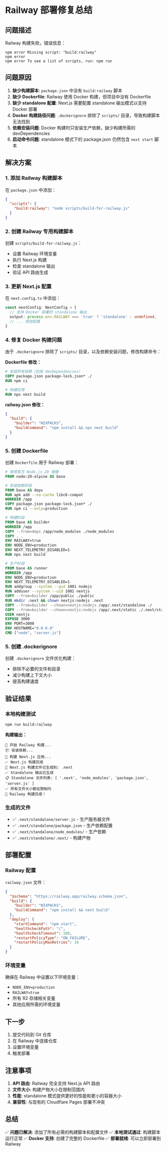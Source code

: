 # Railway 部署修复总结

## 问题描述
Railway 构建失败，错误信息：
```
npm error Missing script: "build:railway"
npm error
npm error To see a list of scripts, run: npm run
```

## 问题原因
1. **缺少构建脚本**: `package.json` 中没有 `build:railway` 脚本
2. **缺少 Dockerfile**: Railway 使用 Docker 构建，但项目中没有 Dockerfile
3. **缺少 standalone 配置**: Next.js 需要配置 standalone 输出模式以支持 Docker 部署
4. **Docker 构建路径问题**: `.dockerignore` 排除了 `scripts/` 目录，导致构建脚本无法找到
5. **依赖安装问题**: Docker 构建时只安装生产依赖，缺少构建所需的 devDependencies
6. **启动命令问题**: standalone 模式下的 package.json 仍然包含 `next start` 脚本

## 解决方案

### 1. 添加 Railway 构建脚本
在 `package.json` 中添加：
```json
{
  "scripts": {
    "build:railway": "node scripts/build-for-railway.js"
  }
}
```

### 2. 创建 Railway 专用构建脚本
创建 `scripts/build-for-railway.js`：
- 设置 Railway 环境变量
- 执行 Next.js 构建
- 检查 standalone 输出
- 验证 API 路由生成

### 3. 更新 Next.js 配置
在 `next.config.ts` 中添加：
```typescript
const nextConfig: NextConfig = {
  // 支持 Docker 部署的 standalone 输出
  output: process.env.RAILWAY === 'true' ? 'standalone' : undefined,
  // ... 其他配置
}
```

### 4. 修复 Docker 构建问题
由于 `.dockerignore` 排除了 `scripts/` 目录，以及依赖安装问题，修改构建命令：

**Dockerfile 修改：**
```dockerfile
# 安装所有依赖（包括 devDependencies）
COPY package.json package-lock.json* ./
RUN npm ci

# 构建应用
RUN npx next build
```

**railway.json 修改：**
```json
{
  "build": {
    "builder": "NIXPACKS",
    "buildCommand": "npm install && npx next build"
  }
}
```

### 5. 创建 Dockerfile
创建 `Dockerfile` 用于 Railway 部署：
```dockerfile
# 使用官方 Node.js 20 镜像
FROM node:20-alpine AS base

# 安装依赖阶段
FROM base AS deps
RUN apk add --no-cache libc6-compat
WORKDIR /app
COPY package.json package-lock.json* ./
RUN npm ci --only=production

# 构建阶段
FROM base AS builder
WORKDIR /app
COPY --from=deps /app/node_modules ./node_modules
COPY . .
ENV RAILWAY=true
ENV NODE_ENV=production
ENV NEXT_TELEMETRY_DISABLED=1
RUN npx next build

# 生产阶段
FROM base AS runner
WORKDIR /app
ENV NODE_ENV=production
ENV NEXT_TELEMETRY_DISABLED=1
RUN addgroup --system --gid 1001 nodejs
RUN adduser --system --uid 1001 nextjs
COPY --from=builder /app/public ./public
RUN mkdir .next && chown nextjs:nodejs .next
COPY --from=builder --chown=nextjs:nodejs /app/.next/standalone ./
COPY --from=builder --chown=nextjs:nodejs /app/.next/static ./.next/static
USER nextjs
EXPOSE 3000
ENV PORT=3000
ENV HOSTNAME="0.0.0.0"
CMD ["node", "server.js"]
```

### 5. 创建 .dockerignore
创建 `.dockerignore` 文件优化构建：
- 排除不必要的文件和目录
- 减少构建上下文大小
- 提高构建速度

## 验证结果

### 本地构建测试
```bash
npm run build:railway
```

**构建输出：**
```
🚂 开始 Railway 构建...
📦 安装依赖...
🔨 构建 Next.js 应用...
✅ Next.js 构建完成
📁 Next.js 构建文件已生成到: .next
✅ Standalone 输出已生成
📋 Standalone 文件列表: [ '.next', 'node_modules', 'package.json', 'server.js' ]
✅ 所有文件大小都在限制内
🎉 Railway 构建完成！
```

### 生成的文件
- ✅ `.next/standalone/server.js` - 生产服务器文件
- ✅ `.next/standalone/package.json` - 生产依赖配置
- ✅ `.next/standalone/node_modules/` - 生产依赖
- ✅ `.next/standalone/.next/` - 构建产物

## 部署配置

### Railway 配置
`railway.json` 文件：
```json
{
  "$schema": "https://railway.app/railway.schema.json",
  "build": {
    "builder": "NIXPACKS",
    "buildCommand": "npm install && next build"
  },
  "deploy": {
    "startCommand": "npm start",
    "healthcheckPath": "/",
    "healthcheckTimeout": 100,
    "restartPolicyType": "ON_FAILURE",
    "restartPolicyMaxRetries": 10
  }
}
```

### 环境变量
确保在 Railway 中设置以下环境变量：
- `NODE_ENV=production`
- `RAILWAY=true`
- 所有 R2 存储相关变量
- 其他应用所需的环境变量

## 下一步
1. 提交代码到 Git 仓库
2. 在 Railway 中连接仓库
3. 设置环境变量
4. 触发部署

## 注意事项
1. **API 路由**: Railway 完全支持 Next.js API 路由
2. **文件大小**: 构建产物大小在限制范围内
3. **性能**: standalone 模式提供更好的性能和更小的容器大小
4. **兼容性**: 与现有的 Cloudflare Pages 部署不冲突

## 总结
✅ **问题已解决**: 添加了所有必需的构建脚本和配置文件
✅ **本地测试通过**: 构建脚本运行正常
✅ **Docker 支持**: 创建了完整的 Dockerfile
✅ **部署就绪**: 可以立即部署到 Railway
